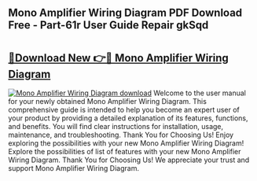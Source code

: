 ## Mono Amplifier Wiring Diagram PDF Download Free - Part-61r User Guide Repair gkSqd

# <h2><a href="http://dfhuch.blite.top/?on=Mono+Amplifier+Wiring+Diagram">🔗Download New 👉🔴 Mono Amplifier Wiring Diagram</a></h2>

[![Mono Amplifier Wiring Diagram download](https://i.imgur.com/lujVjoI.png)](http://dfhuch.blite.top/?on=Mono+Amplifier+Wiring+Diagram)
Welcome to the user manual for your newly obtained Mono Amplifier Wiring Diagram. This comprehensive guide is intended to help you become an expert user of your product by providing a detailed explanation of its features, functions, and benefits. You will find clear instructions for installation, usage, maintenance, and troubleshooting. Thank You for Choosing Us! Enjoy exploring the possibilities with your new Mono Amplifier Wiring Diagram! Explore the possibilities of list of features with your new Mono Amplifier Wiring Diagram. Thank You for Choosing Us! We appreciate your trust and support Mono Amplifier Wiring Diagram.
